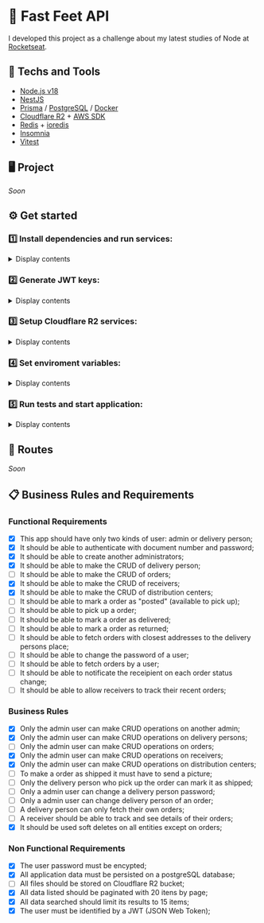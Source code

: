 <!-- https://efficient-sloth-d85.notion.site/Desafio-04-a3a2ef9297ad47b1a94f89b197274ffd -->
<!-- https://www.figma.com/design/hn0qGhnSHDVst7oaY3PF72/FastFeet?node-id=0-1 -->

<!-- Update: Business Rules and Requirements -->
<!-- Update insomnia files -->
<!-- Update about the project -->

# 🚚 Fast Feet API
I developed this project as a challenge about my latest studies of Node at [Rocketseat](https://www.rocketseat.com.br).

## 🚀 Techs and Tools
- [Node.js v18](https://nodejs.org/)
- [NestJS](https://nestjs.com/)
- [Prisma](https://www.prisma.io) / [PostgreSQL](https://www.postgresql.org/)  / [Docker](https://www.docker.com/)
- [Cloudflare R2](https://www.cloudflare.com/pt-br/) + [AWS SDK](https://github.com/aws/aws-sdk-js-v3)
- [Redis](https://redis.io) + [ioredis](https://github.com/redis/ioredis)
- [Insomnia](https://insomnia.rest/)
- [Vitest](https://vitest.dev/)

## 🖥️ Project
*Soon*

## ⚙️ Get started

### 1️⃣ Install dependencies and run services:
<details>
<summary>Display contents</summary>
	
```shell
npm i
docker compose up -d
npx prisma migrate dev # seeds will run along
npx prisma studio
```
</details>

### 2️⃣ Generate JWT keys:
<details>
<summary>Display contents</summary>
	
```shell
# Generate RSA256 secret and public keys: (Requires OpenSSL installed)
openssl genpkey -algorithm RSA -out private_key.pem -pkeyopt rsa_keygen_bits:2048
openssl rsa -pubout -in private_key.pem -out public_key.pem

# Convert keys to Base64: (MacOS/Linux)
base64 -i private_key.pem -o private_key.txt
base64 -i public_key.pem -o public_key.txt
```

> [!TIP]
> **Use ChatGPT:**<br />
> 1) Private and public keys: "How to generate RS256 private and public keys on [YOUR OS]"<br />
> 2) Convert generated keys to base64: "How to convert file contents to base64 on [YOUR OS]"

</details>

### 3️⃣ Setup Cloudflare R2 services:
<details>
<summary>Display contents</summary>
	
It's need to create two Cloudflare R2 buckets, one for development and another for tests.
</details>

### 4️⃣ Set enviroment variables:
<details>
<summary>Display contents</summary>
	
Generate .env files for development and test. Then, set them up with Postgres database, Redis cache, JWT tokens and Cloudflare keys:

```shell
cp .env.example .env
cp .env.test.example .env.test
```
</details>

### 5️⃣ Run tests and start application:
<details>
<summary>Display contents</summary>
	
```shell
npm run test
npm run test:e2e
npm run start:dev
```
</details>

## 🔗 Routes
*Soon*
<!-- [![Run in Insomnia}](https://insomnia.rest/images/run.svg)](https://insomnia.rest/run/?label=Ignite%20Node.js%3A%20GymPass%20API%0A&uri=https://raw.githubusercontent.com/rcrdk/fast-feet-api/main/insomnia.json) -->

## 📋 Business Rules and Requirements

### Functional Requirements

- [x] This app should have only two kinds of user: admin or delivery person;
- [x] It should be able to authenticate with document number and password;
- [x] It should be able to create another administrators;
- [x] It should be able to make the CRUD of delivery person;
- [ ] It should be able to make the CRUD of orders;
- [x] It should be able to make the CRUD of receivers;
- [x] It should be able to make the CRUD of distribution centers;
- [ ] It should be able to mark a order as "posted" (available to pick up);
- [ ] It should be able to pick up a order;
- [ ] It should be able to mark a order as delivered;
- [ ] It should be able to mark a order as returned;
- [ ] It should be able to fetch orders with closest addresses to the delivery persons place;
- [ ] It should be able to change the password of a user;
- [ ] It should be able to fetch orders by a user;
- [ ] It should be able to notificate the receipient on each order status change;
- [ ] It should be able to allow receivers to track their recent orders;

### Business Rules

- [x] Only the admin user can make CRUD operations on another admin;
- [x] Only the admin user can make CRUD operations on delivery persons;
- [ ] Only the admin user can make CRUD operations on orders;
- [x] Only the admin user can make CRUD operations on receivers;
- [x] Only the admin user can make CRUD operations on distribution centers;
- [ ] To make a order as shipped it must have to send a picture;
- [ ] Only the delivery person who pick up the order can mark it as shipped;
- [ ] Only a admin user can change a delivery person password;
- [ ] Only a admin user can change delivery person of an order;
- [ ] A delivery person can only fetch their own orders;
- [ ] A receiver should be able to track and see details of their orders;
- [x] It should be used soft deletes on all entities except on orders;

### Non Functional Requirements

- [x] The user password must be encypted;
- [x] All application data must be persisted on a postgreSQL database;
- [ ] All files should be stored on Cloudflare R2 bucket;
- [x] All data listed should be paginated with 20 itens by page;
- [x] All data searched should limit its results to 15 items;
- [x] The user must be identified by a JWT (JSON Web Token);